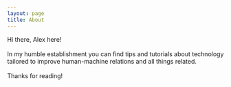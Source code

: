 ```yaml
---
layout: page
title: About
---
```


<p class="message categories">
Hi there, Alex here!<br><br>
In my humble establishment you can find tips and tutorials about technology tailored to improve human-machine relations and all things related.<br><br>
Thanks for reading!
</p>
